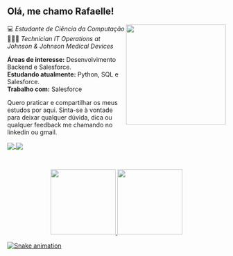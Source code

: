 ## Olá, me chamo Rafaelle!

<img align='right' src="https://giphy.com/embed/a6AhHy0NNmsKo1JK1D" width="230">

💻 *Estudante de Ciência da Computação*  
👩🏿‍💻 *Technician IT Operations at Johnson & Johnson Medical Devices*

**Áreas de interesse:** Desenvolvimento Backend e Salesforce.  
**Estudando atualmente:** Python, SQL e Salesforce.   
**Trabalho com:** Salesforce

Quero praticar e compartilhar os meus estudos por aqui. Sinta-se à vontade para deixar qualquer dúvida, dica ou qualquer feedback me chamando no linkedin ou gmail.

<a href="https://www.linkedin.com/in/rafaellecristine/">
    <img
         align="center"
         src="https://img.shields.io/badge/LinkedIn-1C1C1C?style=for-the-badge&logo=linkedin&logoColor=00FFFF"
  </a>
  <a href="mailto:rafaelle.dev@gmail.com">
    <img
      align="center"
      src="https://img.shields.io/badge/Gmail-1C1C1C?style=for-the-badge&logo=gmail&logoColor=00FFFF"
    />
  </a>
  
  &nbsp;
  &nbsp;
    
  <div align="center">
  <a href="https://github.com/rafaellecristine">
  <img height="150em" src="https://github-readme-stats.vercel.app/api?username=rafaellecristine&show_icons=true&theme=radical&include_all_commits=true&count_private=true"/>
  <img height="150em" src="https://github-readme-stats.vercel.app/api/top-langs/?username=rafaellecristine&layout=compact&langs_count=7&theme=radical"/>
</div>

![Snake animation](https://github.com/rafaellecristine/rafaellecristine/blob/output/github-contribution-grid-snake.svg)
